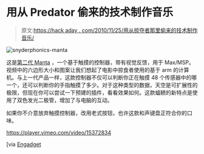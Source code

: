 # 用从 Predator 偷来的技术制作音乐

> 原文:[https://hack aday . com/2010/11/25/用从掠夺者那里偷来的技术制作音乐/](https://hackaday.com/2010/11/25/making-music-with-tech-stolen-from-predator/)

![](../Images/1670492765f3374716604201ef5ecd96.png "snyderphonics-manta")

这是[第二代 Manta](http://www.snyderphonics.com/index.htm) ，一个基于触摸的控制器，带有视觉反馈，用于 Max/MSP。视频中的六边形大小和图案让我们想起了电影中掠食者使用的基于 arm 的计算机。与上一代产品一样，这款控制器不仅可以判断你正在触摸 48 个传感器中的哪一个，还可以判断你的手指触摸了多少。对于这种类型的数据，天空是可扩展性的极限，但现在你可以尝试一下预建的插件，看看效果如何。这款蝠鲼的新特点是使用了双色发光二极管，增加了与电脑的互动。

如果你不介意放弃触摸控制器，改用老式按钮，也许这款和声键盘正符合你的口味。

<https://player.vimeo.com/video/15372834>

</div> <p>[via <a href="http://www.engadget.com/2010/11/23/snyderphonics-manta-controller-takes-on-ableton-live-looks-and/" target="_blank"> Engadget </a></p> </body> </html>